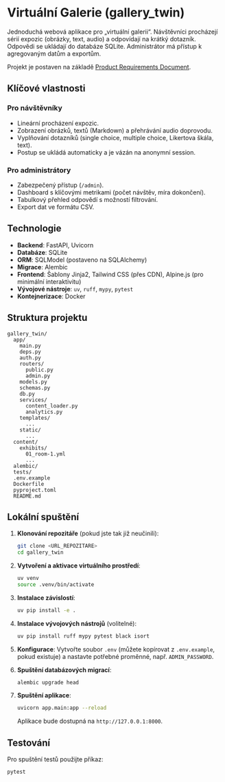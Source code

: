 # Virtuální Galerie (gallery_twin)

Jednoduchá webová aplikace pro „virtuální galerii“. Návštěvníci procházejí sérií expozic (obrázky, text, audio) a odpovídají na krátký dotazník. Odpovědi se ukládají do databáze SQLite. Administrátor má přístup k agregovaným datům a exportům.

Projekt je postaven na základě [Product Requirements Document](docs/prd.md).

## Klíčové vlastnosti

### Pro návštěvníky

* Lineární procházení expozic.
* Zobrazení obrázků, textů (Markdown) a přehrávání audio doprovodu.
* Vyplňování dotazníků (single choice, multiple choice, Likertova škála, text).
* Postup se ukládá automaticky a je vázán na anonymní session.

### Pro administrátory

* Zabezpečený přístup (`/admin`).
* Dashboard s klíčovými metrikami (počet návštěv, míra dokončení).
* Tabulkový přehled odpovědí s možností filtrování.
* Export dat ve formátu CSV.

## Technologie

* **Backend**: FastAPI, Uvicorn
* **Databáze**: SQLite
* **ORM**: SQLModel (postaveno na SQLAlchemy)
* **Migrace**: Alembic
* **Frontend**: Šablony Jinja2, Tailwind CSS (přes CDN), Alpine.js (pro minimální interaktivitu)
* **Vývojové nástroje**: `uv`, `ruff`, `mypy`, `pytest`
* **Kontejnerizace**: Docker

## Struktura projektu

```
gallery_twin/
  app/
    main.py
    deps.py
    auth.py
    routers/
      public.py
      admin.py
    models.py
    schemas.py
    db.py
    services/
      content_loader.py
      analytics.py
    templates/
      ...
    static/
      ...
  content/
    exhibits/
      01_room-1.yml
      ...
  alembic/
  tests/
  .env.example
  Dockerfile
  pyproject.toml
  README.md
```

## Lokální spuštění

1. **Klonování repozitáře** (pokud jste tak již neučinili):

    ```bash
    git clone <URL_REPOZITARE>
    cd gallery_twin
    ```

2. **Vytvoření a aktivace virtuálního prostředí**:

    ```bash
    uv venv
    source .venv/bin/activate
    ```

3. **Instalace závislostí**:

    ```bash
    uv pip install -e .
    ```

4. **Instalace vývojových nástrojů** (volitelné):

    ```bash
    uv pip install ruff mypy pytest black isort
    ```

5. **Konfigurace**:
    Vytvořte soubor `.env` (můžete kopírovat z `.env.example`, pokud existuje) a nastavte potřebné proměnné, např. `ADMIN_PASSWORD`.

6. **Spuštění databázových migrací**:

    ```bash
    alembic upgrade head
    ```

7. **Spuštění aplikace**:

    ```bash
    uvicorn app.main:app --reload
    ```

    Aplikace bude dostupná na `http://127.0.0.1:8000`.

## Testování

Pro spuštění testů použijte příkaz:

```bash
pytest
```
